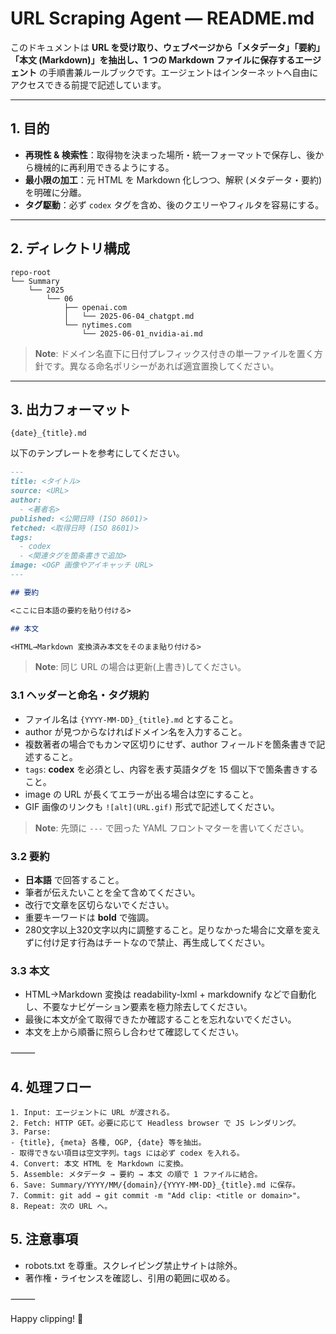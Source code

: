 # URL Scraping Agent — README.md

このドキュメントは **URL を受け取り、ウェブページから「メタデータ」「要約」「本文 (Markdown)」を抽出し、1 つの Markdown ファイルに保存するエージェント** の手順書兼ルールブックです。エージェントはインターネットへ自由にアクセスできる前提で記述しています。

---

## 1. 目的

- **再現性 & 検索性**：取得物を決まった場所・統一フォーマットで保存し、後から機械的に再利用できるようにする。
- **最小限の加工**：元 HTML を Markdown 化しつつ、解釈 (メタデータ・要約) を明確に分離。
- **タグ駆動**：必ず `codex` タグを含め、後のクエリーやフィルタを容易にする。

---

## 2. ディレクトリ構成

```
repo-root
└── Summary
    └── 2025
        └── 06
            ├── openai.com
            │   └── 2025-06-04_chatgpt.md
            └── nytimes.com
                └── 2025-06-01_nvidia-ai.md
```

> **Note**: ドメイン名直下に日付プレフィックス付きの単一ファイルを置く方針です。異なる命名ポリシーがあれば適宜置換してください。

---

## 3. 出力フォーマット

`{date}_{title}.md`

以下のテンプレートを参考にしてください。

```md
---
title: <タイトル>
source: <URL>
author:
  - <著者名>
published: <公開日時 (ISO 8601)>
fetched: <取得日時 (ISO 8601)>
tags:
  - codex
  - <関連タグを箇条書きで追加>
image: <OGP 画像やアイキャッチ URL>
---

## 要約

<ここに日本語の要約を貼り付ける>

## 本文

<HTML→Markdown 変換済み本文をそのまま貼り付ける>
```

> **Note**: 同じ URL の場合は更新(上書き)してください。

### 3.1 ヘッダーと命名・タグ規約

- ファイル名は `{YYYY-MM-DD}_{title}.md` とすること。
- author が見つからなければドメイン名を入力すること。
- 複数著者の場合でもカンマ区切りにせず、author フィールドを箇条書きで記述すること。
- `tags`: **codex** を必須とし、内容を表す英語タグを 15 個以下で箇条書きすること。
- image の URL が長くてエラーが出る場合は空にすること。
- GIF 画像のリンクも `![alt](URL.gif)` 形式で記述してください。

> **Note**: 先頭に `---` で囲った YAML フロントマターを書いてください。

### 3.2 要約

- **日本語** で回答すること。
- 筆者が伝えたいことを全て含めてください。
- 改行で文章を区切らないでください。
- 重要キーワードは **bold** で強調。
- 280文字以上320文字以内に調整すること。足りなかった場合に文章を変えずに付け足す行為はチートなので禁止、再生成してください。

### 3.3 本文

- HTML→Markdown 変換は readability-lxml + markdownify などで自動化し、不要なナビゲーション要素を極力除去してください。
- 最後に本文が全て取得できたか確認することを忘れないでください。
- 本文を上から順番に照らし合わせて確認してください。

⸻

## 4. 処理フロー

    1. Input: エージェントに URL が渡される。
    2. Fetch: HTTP GET。必要に応じて Headless browser で JS レンダリング。
    3. Parse:
    - {title}, {meta} 各種, OGP, {date} 等を抽出。
    - 取得できない項目は空文字列。tags には必ず codex を入れる。
    4. Convert: 本文 HTML を Markdown に変換。
    5. Assemble: メタデータ → 要約 → 本文 の順で 1 ファイルに結合。
    6. Save: Summary/YYYY/MM/{domain}/{YYYY-MM-DD}_{title}.md に保存。
    7. Commit: git add → git commit -m "Add clip: <title or domain>"。
    8. Repeat: 次の URL へ。


## 5. 注意事項

- robots.txt を尊重。スクレイピング禁止サイトは除外。
- 著作権・ライセンスを確認し、引用の範囲に収める。

⸻

Happy clipping! 🚀
